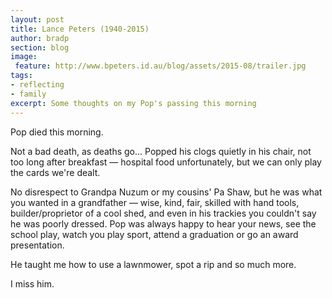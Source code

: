```yaml
---
layout: post
title: Lance Peters (1940-2015)
author: bradp
section: blog
image:
 feature: http://www.bpeters.id.au/blog/assets/2015-08/trailer.jpg
tags:
- reflecting
- family
excerpt: Some thoughts on my Pop's passing this morning
---
```


Pop died this morning.  

Not a bad death, as deaths go... Popped his clogs quietly in his chair, not too long after breakfast — hospital food unfortunately, but we can only play the cards we're dealt.

No disrespect to Grandpa Nuzum or my cousins' Pa Shaw, but he was what you wanted in a grandfather — wise, kind, fair, skilled with hand tools, builder/proprietor of a cool shed, and even in his trackies you couldn't say he was poorly dressed. Pop was always happy to hear your news, see the school play, watch you play sport, attend a graduation or go an award presentation.

He taught me how to use a lawnmower, spot a rip and so much more.

I miss him.